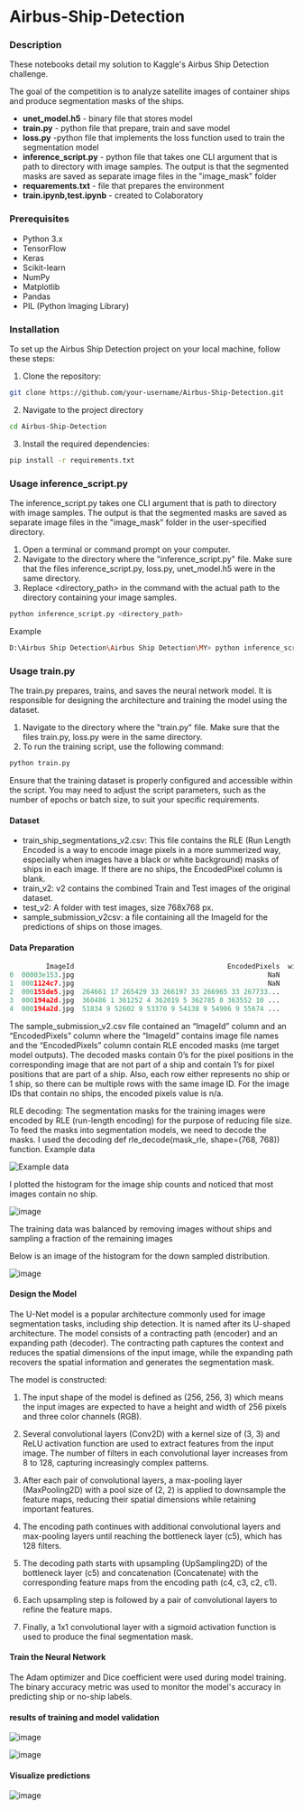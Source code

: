 # Airbus-Ship-Detection
### **Description**


These notebooks detail my solution to Kaggle's Airbus Ship Detection challenge.

The goal of the competition is to analyze satellite images of container ships and produce segmentation masks of the ships.

- **unet_model.h5** - binary file that stores model
- **train.py** - python file that prepare, train and save model
- **loss.py** -python file that implements the loss function used to train the segmentation model
- **inference_script.py** - python file that takes one CLI argument that is path to directory with image samples. The output is that the segmented masks are saved as separate image files in the "image_mask" folder
- **requarements.txt** - file  that prepares the environment
- **train.ipynb,test.ipynb** - created to Colaboratory



### **Prerequisites**
- Python 3.x
- TensorFlow
- Keras
- Scikit-learn
- NumPy
- Matplotlib
- Pandas
- PIL (Python Imaging Library)



### **Installation**

To set up the Airbus Ship Detection project on your local machine, follow these steps:

1. Clone the repository:

```bash
git clone https://github.com/your-username/Airbus-Ship-Detection.git
```
2. Navigate to the project directory

```bash
cd Airbus-Ship-Detection
```

3. Install the required dependencies:

```bash
pip install -r requirements.txt 
```


### **Usage inference_script.py**

The inference_script.py takes one CLI argument that is path to directory with image samples. The output is that the segmented masks are saved as separate image files in the "image_mask" folder in the user-specified directory.

1. Open a terminal or command prompt on your computer.
2. Navigate to the directory where the "inference_script.py" file. Make sure that the files inference_script.py, loss.py, unet_model.h5 were in the same directory.
3. Replace <directory_path> in the command with the actual path to the directory containing your image samples. 

```bash
python inference_script.py <directory_path>
```
Example

```bash
D:\Airbus Ship Detection\Airbus Ship Detection\MY> python inference_script.py "D:/Airbus Ship Detection/Airbus Ship Detection/test_images"
```

### **Usage train.py**
The train.py prepares, trains, and saves the neural network model. It is responsible for designing the architecture and training the model using the dataset.

1. Navigate to the directory where the "train.py" file. Make sure that the files train.py, loss.py were in the same directory.
2. To run the training script, use the following command:

```bash
python train.py
```


Ensure that the training dataset is properly configured and accessible within the script. You may need to adjust the script parameters, such as the number of epochs or batch size, to suit your specific requirements.

#### **Dataset**



- train_ship_segmentations_v2.csv: This file contains the RLE (Run Length Encoded is a way to encode image pixels in a more summerized way, especially when images have a black or white background) masks of ships in each image. If there are no ships, the EncodedPixel column is blank.
- train_v2: v2 contains the combined Train and Test images of the original dataset.
- test_v2: A folder with test images, size 768x768 px.
- sample_submission_v2csv: a file containing all the ImageId for the predictions of ships on those images.





#### **Data Preparation**


``` python
         ImageId                                      EncodedPixels  withShip
0  00003e153.jpg                                                NaN     False
1  0001124c7.jpg                                                NaN     False
2  000155de5.jpg  264661 17 265429 33 266197 33 266965 33 267733...      True
3  000194a2d.jpg  360486 1 361252 4 362019 5 362785 8 363552 10 ...      True
4  000194a2d.jpg  51834 9 52602 9 53370 9 54138 9 54906 9 55674 ...      True
```




The sample_submission_v2.csv file contained an “ImageId” column and an “EncodedPixels” column where the “ImageId” contains image file names and the “EncodedPixels” column contain RLE encoded masks (me target model outputs). The decoded masks contain 0’s for the pixel positions in the corresponding image that are not part of a ship and contain 1’s for pixel positions that are part of a ship. Also, each row either represents no ship or 1 ship, so there can be multiple rows with the same image ID. For the image IDs that contain no ships, the encoded pixels value is n/a. 

RLE decoding: The segmentation masks for the training images were encoded by RLE (run-length encoding) for the purpose of reducing file size. To feed the masks into segmentation models, we need to decode the masks. I used the decoding def rle_decode(mask_rle, shape=(768, 768)) function.
Example data


![Example data](https://user-images.githubusercontent.com/47922202/185091218-07f6bfea-4ba6-488c-a913-6590ab79e433.jpg)



I plotted the histogram for the image ship counts and noticed that most images contain no ship.

![image](https://github.com/KharchenkoAnastasia/Airbus-Ship-Detection/assets/47922202/59cf07ec-ff6c-4ccc-8670-0140d02df9a7)

The training data was balanced by removing images without ships and sampling a fraction of the remaining images

Below is an image of the histogram for the down sampled distribution.

![image](https://github.com/KharchenkoAnastasia/Airbus-Ship-Detection/assets/47922202/8d9e5f10-6ac1-4b2a-aafc-066d3096846d)


#### **Design the Model**

 
The U-Net model is a popular architecture commonly used for image segmentation tasks, including ship detection. It is named after its U-shaped architecture.
The model consists of a contracting path (encoder) and an expanding path (decoder). The contracting path captures the context and reduces the spatial dimensions of the input image, while the expanding path recovers the spatial information and generates the segmentation mask.

The model is constructed:

1. The input shape of the model is defined as (256, 256, 3) which means the input images are expected to have a height and width of 256 pixels and three color channels (RGB).

2. Several convolutional layers (Conv2D) with a kernel size of (3, 3) and ReLU activation function are used to extract features from the input image. The number of filters in each convolutional layer increases from 8 to 128, capturing increasingly complex patterns.

3. After each pair of convolutional layers, a max-pooling layer (MaxPooling2D) with a pool size of (2, 2) is applied to downsample the feature maps, reducing their spatial dimensions while retaining important features.

4. The encoding path continues with additional convolutional layers and max-pooling layers until reaching the bottleneck layer (c5), which has 128 filters.

5. The decoding path starts with upsampling (UpSampling2D) of the bottleneck layer (c5) and concatenation (Concatenate) with the corresponding feature maps from the encoding path (c4, c3, c2, c1).

6. Each upsampling step is followed by a pair of convolutional layers to refine the feature maps.

7. Finally, a 1x1 convolutional layer with a sigmoid activation function is used to produce the final segmentation mask.
   



#### **Train the Neural Network**

The Adam optimizer and Dice coefficient were used during model training. The binary accuracy metric was used to monitor the model's accuracy in predicting ship or no-ship labels.





#### **results of training and model validation**

![image](https://github.com/KharchenkoAnastasia/Airbus-Ship-Detection/assets/47922202/654a629b-17d2-4806-90a8-ccc34a003e25)

![image](https://github.com/KharchenkoAnastasia/Airbus-Ship-Detection/assets/47922202/2b18454c-89aa-439c-bd84-a0ccf33f076b)



#### **Visualize predictions**

![image](https://user-images.githubusercontent.com/47922202/185146257-acd22268-652e-4df3-beb0-72a96e5cb2ba.png)





